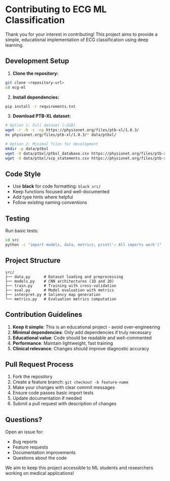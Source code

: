 # Contributing to ECG ML Classification

Thank you for your interest in contributing! This project aims to provide a simple, educational implementation of ECG classification using deep learning.

## Development Setup

1. **Clone the repository:**
```bash
git clone <repository-url>
cd ecg-ml
```

2. **Install dependencies:**
```bash
pip install -r requirements.txt
```

3. **Download PTB-XL dataset:**
```bash
# Option 1: Full dataset (~3GB)
wget -r -N -c -np https://physionet.org/files/ptb-xl/1.0.3/
mv physionet.org/files/ptb-xl/1.0.3/* data/ptbxl/

# Option 2: Minimal files for development
mkdir -p data/ptbxl
wget -O data/ptbxl/ptbxl_database.csv https://physionet.org/files/ptb-xl/1.0.3/ptbxl_database.csv
wget -O data/ptbxl/scp_statements.csv https://physionet.org/files/ptb-xl/1.0.3/scp_statements.csv
```

## Code Style

- Use **black** for code formatting: `black src/`
- Keep functions focused and well-documented
- Add type hints where helpful
- Follow existing naming conventions

## Testing

Run basic tests:
```bash
cd src
python -c "import models, data, metrics; print('✓ All imports work')"
```

## Project Structure

```
src/
├── data.py      # Dataset loading and preprocessing  
├── models.py    # CNN architectures (1D and 2D)
├── train.py     # Training with cross-validation
├── eval.py      # Model evaluation with metrics
├── interpret.py # Saliency map generation
└── metrics.py   # Evaluation metrics computation
```

## Contribution Guidelines

1. **Keep it simple**: This is an educational project - avoid over-engineering
2. **Minimal dependencies**: Only add dependencies if truly necessary
3. **Educational value**: Code should be readable and well-commented
4. **Performance**: Maintain lightweight, fast training
5. **Clinical relevance**: Changes should improve diagnostic accuracy

## Pull Request Process

1. Fork the repository
2. Create a feature branch: `git checkout -b feature-name`
3. Make your changes with clear commit messages
4. Ensure code passes basic import tests
5. Update documentation if needed
6. Submit a pull request with description of changes

## Questions?

Open an issue for:
- Bug reports
- Feature requests  
- Documentation improvements
- Questions about the code

We aim to keep this project accessible to ML students and researchers working on medical applications!
